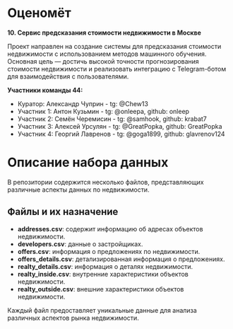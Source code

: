 # Оценомёт

**10. Сервис предсказания стоимости недвижимости в Москве**

Проект направлен на создание системы для предсказания стоимости недвижимости с использованием методов машинного обучения. 
Основная цель — достичь высокой точности прогнозирования стоимости недвижимости и реализовать интеграцию с Telegram-ботом для взаимодействия с пользователями.

**Участники команды 44:**

* Куратор: Александр Чуприн - tg: @Chew13
* Участник 1: Антон Кузьмин - tg: @onleepa, github: onleep
* Участник 2: Семён Черемисин - tg: @samhook, github: krabat7
* Участник 3: Алексей Урсулян - tg: @GreatPopka, github: GreatPopka
* Участник 4: Георгий Лавренов - tg: @goga1899, github: glavrenov124

# Описание набора данных

В репозитории содержится несколько файлов, представляющих различные аспекты данных по недвижимости.

## Файлы и их назначение

- **addresses.csv**: содержит информацию об адресах объектов недвижимости.
- **developers.csv**: данные о застройщиках.
- **offers.csv**: информация о предложениях по недвижимости.
- **offers_details.csv**: детализированная информация о предложениях.
- **realty_details.csv**: информация о деталях недвижимости.
- **realty_inside.csv**: внутренние характеристики объектов недвижимости.
- **realty_outside.csv**: внешние характеристики объектов недвижимости.

Каждый файл предоставляет уникальные данные для анализа различных аспектов рынка недвижимости.
